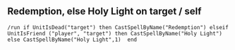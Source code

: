 ## Redemption, else Holy Light on target / self
```
/run if UnitIsDead("target") then CastSpellByName("Redemption") elseif UnitIsFriend ("player", "target") then CastSpellByName("Holy Light") else CastSpellByName("Holy Light",1)  end
```